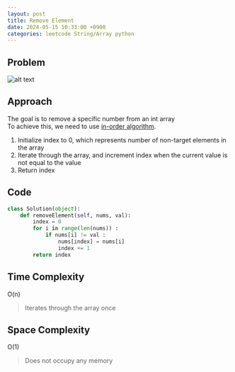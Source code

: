 ```yaml
---
layout: post
title: Remove Element
date: 2024-05-15 10:33:00 +0900
categories: leetcode String/Array python
---
```

## Problem
![alt text](/blog/public/img/RemoveElement.png)

## Approach
The goal is to remove a specific number from an int array  
To achieve this, we need to use <a href="https://dyuk01.github.io/blog/algorithm/2024/05/15/InPlaceAlgorithm.html">in-order algorithm</a>.  
1. Initialize index to 0, which represents number of non-target elements in the array
2. Iterate through the array, and increment index when the current value is not equal to the value
3. Return index

## Code
```python
class Solution(object):
    def removeElement(self, nums, val):
        index = 0
        for i in range(len(nums)) :
            if nums[i] != val :
                nums[index] = nums[i]
                index += 1
        return index
```
## Time Complexity
O(n)
> Iterates through the array once 

## Space Complexity
O(1)
> Does not occupy any memory
